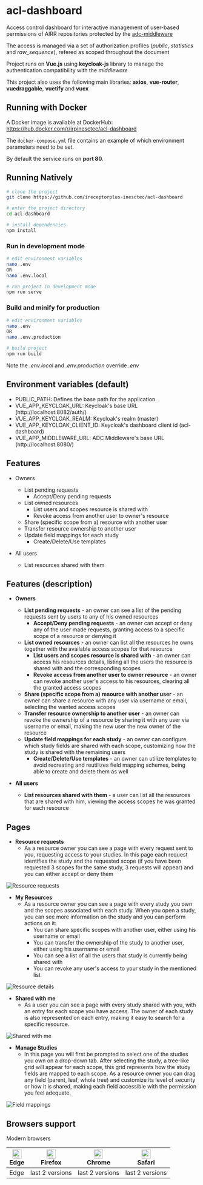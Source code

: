 # acl-dashboard

Access control dashboard for interactive management of user-based permissions of AIRR repositories protected by the [adc-middleware](https://github.com/ireceptorplus-inesctec/adc-middleware)

The access is managed via a set of authorization profiles (*public*, *statistics* and *raw_sequence*), refered as scoped throughout the document

Project runs on **Vue.js** using **keycloak-js** library to manage the authentication compatibility with the *middleware*

This project also uses the following main libraries: **axios**, **vue-router**, **vuedraggable**, **vuetify** and **vuex**

## Running with Docker

A Docker image is available at DockerHub: https://hub.docker.com/r/irpinesctec/acl-dashboard

The `docker-compose.yml` file contains an example of which environment parameters need to be set.

By default the service runs on **port 80**.

## Running Natively

```bash
# clone the project
git clone https://github.com/ireceptorplus-inesctec/acl-dashboard

# enter the project directory
cd acl-dashboard

# install dependencies
npm install
```

### Run in development mode

```bash
# edit environment variables
nano .env
OR
nano .env.local

# run project in development mode
npm run serve
```

### Build and minify for production

```bash
# edit environment variables
nano .env
OR
nano .env.production

# build project
npm run build
```

Note the *.env.local* and *.env.production* override *.env*

## Environment variables (default)
- PUBLIC_PATH: Defines the base path for the application.
- VUE_APP_KEYCLOAK_URL: Keycloak's base URL (http://localhost:8082/auth/)
- VUE_APP_KEYCLOAK_REALM: Keycloak's realm (master)
- VUE_APP_KEYCLOAK_CLIENT_ID: Keycloak's dashboard client id (acl-dashboard)
- VUE_APP_MIDDLEWARE_URL: ADC Middleware's base URL (http://localhost:8080/)

## Features

- Owners
  - List pending requests
    - Accept/Deny pending requests
  - List owned resources
    - List users and scopes resource is shared with
    - Revoke access from another user to owner's resource
  - Share (specific scope from a) resource with another user
  - Transfer resource ownership to another user
  - Update field mappings for each study
    - Create/Delete/Use templates

- All users
  - List resources shared with them

## Features (description)

- **Owners**
  - **List pending requests** - an owner can see a list of the pending requests sent by users to any of his owned resources
    - **Accept/Deny pending requests** - an owner can accept or deny any of the user made requests, granting access to a specific scope of a resource or denying it
  - **List owned resources** - an owner can list all the resources he owns together with the available access scopes for that resource
    - **List users and scopes resource is shared with** - an owner can access his resources details, listing all the users the resource is shared with and the corresponding scopes
    - **Revoke access from another user to owner resource** - an owner can revoke another user's access to his resources, clearing all the granted access scopes
  - **Share (specific scope from a) resource with another user** - an owner can share a resource with any user via username or email, selecting the wanted access scopes
  - **Transfer resource ownership to another user** - an owner can revoke the ownership of a resource by sharing it with any user via username or email, making the new user the new owner of the resource
  - **Update field mappings for each study** - an owner can configure which study fields are shared with each scope, customizing how the study is shared with the remaining users
    - **Create/Delete/Use templates** - an owner can utilize templates to avoid recreating and reutilizes field mapping schemes, being able to create and delete them as well

- **All users**
  - **List resources shared with them** - a user can list all the resources that are shared with him, viewing the access scopes he was granted for each resource

## Pages

- **Resource requests**
  - As a resource owner you can see a page with every request sent to you, requesting access to your studies. In this page each request identifies the study and the requested scope (if you have been requested 3 scopes for the same study, 3 requests will appear) and you can either accept or deny them

![Resource requests](./docs/resource_requests.png)

- **My Resources**
  - As a resource owner you can see a page with every study you own and the scopes associated with each study. When you open a study, you can see more information on the study and you can perform actions on it:
    - You can share specific scopes with another user, either using his username or email
    - You can transfer the ownership of the study to another user, either using his username or email
    - You can see a list of all the users that study is currently being shared with
    - You can revoke any user's access to your study in the mentioned list

![Resource details](./docs/resource_details.png)

- **Shared with me**
  - As a user you can see a page with every study shared with you, with an entry for each scope you have access. The owner of each study is also represented on each entry, making it easy to search for a specific resource.

![Shared with me](./docs/shared_with_me.png)

- **Manage Studies**
  - In this page you will first be prompted to select one of the studies you own on a drop-down tab. After selecting the study, a tree-like grid will appear for each scope, this grid represents how the study fields are mapped to each scope. As a resource owner you can drag any field (parent, leaf, whole tree) and customize its level of security or how it is shared, making each field accessible with the permission you feel adequate.

![Field mappings](./docs/field_mappings.png)


## Browsers support

Modern browsers

| [<img src="https://raw.githubusercontent.com/alrra/browser-logos/master/src/edge/edge_48x48.png" alt="IE / Edge" width="24px" height="24px" />](http://godban.github.io/browsers-support-badges/)<br/>Edge | [<img src="https://raw.githubusercontent.com/alrra/browser-logos/master/src/firefox/firefox_48x48.png" alt="Firefox" width="24px" height="24px" />](http://godban.github.io/browsers-support-badges/)<br/>Firefox | [<img src="https://raw.githubusercontent.com/alrra/browser-logos/master/src/chrome/chrome_48x48.png" alt="Chrome" width="24px" height="24px" />](http://godban.github.io/browsers-support-badges/)<br/>Chrome | [<img src="https://raw.githubusercontent.com/alrra/browser-logos/master/src/safari/safari_48x48.png" alt="Safari" width="24px" height="24px" />](http://godban.github.io/browsers-support-badges/)<br/>Safari |
| --------- | --------- | --------- | --------- |
| Edge| last 2 versions| last 2 versions| last 2 versions
